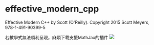 # effective_modern_cpp

Effective Modern C++ by Scott (O'Reilly). Copyright 2015 Scott Meyers, 978-1-491-90399-5

若數學式無法順利呈現，麻煩下載支援MathJax的插件
![](https://chrome.google.com/webstore/detail/mathjax-plugin-for-github/ioemnmodlmafdkllaclgeombjnmnbima)

